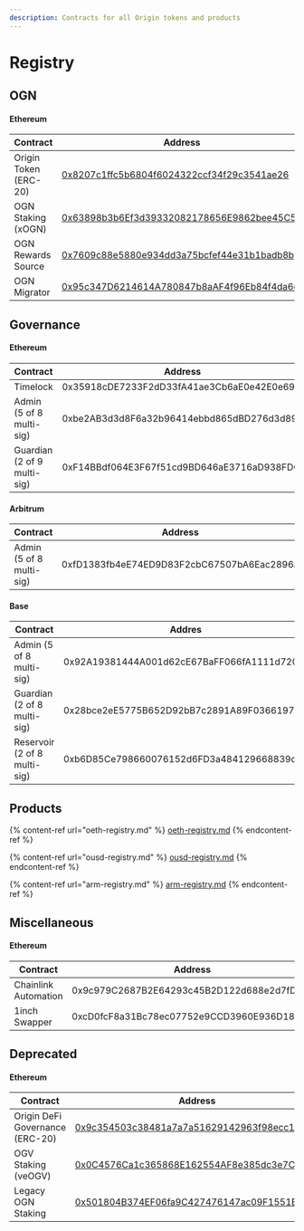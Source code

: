 ```yaml
---
description: Contracts for all Origin tokens and products
---
```


# Registry

## OGN

#### Ethereum

<table><thead><tr><th width="228">Contract</th><th width="437">Address</th><th>ENS</th></tr></thead><tbody><tr><td>Origin Token (ERC-20)</td><td><a href="https://etherscan.io/address/0x8207c1ffc5b6804f6024322ccf34f29c3541ae26">0x8207c1ffc5b6804f6024322ccf34f29c3541ae26</a></td><td><a href="https://etherscan.io/name-lookup-search?id=ogn.eth">ogn.eth</a></td></tr><tr><td>OGN Staking (xOGN)</td><td><a href="https://etherscan.io/address/0x63898b3b6ef3d39332082178656e9862bee45c57#code">0x63898b3b6Ef3d39332082178656E9862bee45C57</a></td><td></td></tr><tr><td>OGN Rewards Source</td><td><a href="https://etherscan.io/address/0x7609c88e5880e934dd3a75bcfef44e31b1badb8b#code">0x7609c88e5880e934dd3a75bcfef44e31b1badb8b</a></td><td></td></tr><tr><td>OGN Migrator</td><td><a href="https://etherscan.io/address/0x95c347d6214614a780847b8aaf4f96eb84f4da6d#code">0x95c347D6214614A780847b8aAF4f96Eb84f4da6d</a></td><td></td></tr></tbody></table>

## Governance

#### Ethereum

<table><thead><tr><th width="250">Contract</th><th>Address</th></tr></thead><tbody><tr><td>Timelock</td><td>0x35918cDE7233F2dD33fA41ae3Cb6aE0e42E0e69F</td></tr><tr><td>Admin (5 of 8 multi-sig)</td><td>0xbe2AB3d3d8F6a32b96414ebbd865dBD276d3d899</td></tr><tr><td>Guardian (2 of 9 multi-sig)</td><td>0xF14BBdf064E3F67f51cd9BD646aE3716aD938FDC</td></tr></tbody></table>

#### Arbitrum

<table><thead><tr><th width="252">Contract</th><th>Address</th></tr></thead><tbody><tr><td>Admin (5 of 8 multi-sig)</td><td>0xfD1383fb4eE74ED9D83F2cbC67507bA6Eac2896a</td></tr></tbody></table>

#### Base

<table><thead><tr><th width="252">Contract</th><th>Addres</th></tr></thead><tbody><tr><td>Admin (5 of 8 multi-sig)</td><td>0x92A19381444A001d62cE67BaFF066fA1111d7202</td></tr><tr><td>Guardian (2 of 8 multi-sig)</td><td>0x28bce2eE5775B652D92bB7c2891A89F036619703</td></tr><tr><td>Reservoir (2 of 8 multi-sig)</td><td>0xb6D85Ce798660076152d6FD3a484129668839c95</td></tr></tbody></table>

## Products

{% content-ref url="oeth-registry.md" %}
[oeth-registry.md](oeth-registry.md)
{% endcontent-ref %}

{% content-ref url="ousd-registry.md" %}
[ousd-registry.md](ousd-registry.md)
{% endcontent-ref %}

{% content-ref url="arm-registry.md" %}
[arm-registry.md](arm-registry.md)
{% endcontent-ref %}

## Miscellaneous

#### Ethereum

<table><thead><tr><th width="227">Contract</th><th>Address</th></tr></thead><tbody><tr><td>Chainlink Automation</td><td>0x9c979C2687B2E64293c45B2D122d688e2d7fD8ec</td></tr><tr><td>1inch Swapper</td><td>0xcD0fcF8a31Bc78ec07752e9CCD3960E936D18366</td></tr></tbody></table>

## Deprecated

#### Ethereum

<table><thead><tr><th width="222">Contract</th><th width="420">Address</th><th>ENS</th></tr></thead><tbody><tr><td>Origin DeFi Governance (ERC-20)</td><td><a href="https://etherscan.io/address/0x9c354503c38481a7a7a51629142963f98ecc12d0#code">0x9c354503c38481a7a7a51629142963f98ecc12d0</a></td><td><a href="https://etherscan.io/name-lookup-search?id=ogv.eth">ogv.eth</a></td></tr><tr><td>OGV Staking (veOGV)</td><td><a href="https://etherscan.io/address/0x0c4576ca1c365868e162554af8e385dc3e7c66d9#code">0x0C4576Ca1c365868E162554AF8e385dc3e7C66D9</a></td><td><a href="https://etherscan.io/name-lookup-search?id=veogv.eth">veogv.eth</a></td></tr><tr><td>Legacy OGN Staking</td><td><a href="https://etherscan.io/address/0x501804b374ef06fa9c427476147ac09f1551b9a0#code">0x501804B374EF06fa9C427476147ac09F1551B9A0</a></td><td></td></tr></tbody></table>
